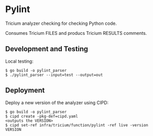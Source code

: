 # Pylint

Tricium analyzer checking for checking Python code.

Consumes Tricium FILES and producs Tricium RESULTS comments.

## Development and Testing

Local testing:

```
$ go build -o pylint_parser
$ ./pylint_parser --input=test --output=out
```

## Deployment

Deploy a new version of the analyzer using CIPD:

```
$ go build -o pylint_parser
$ cipd create -pkg-def=cipd.yaml
<outputs the VERSION>
$ cipd set-ref infra/tricium/function/pylint -ref live -version VERSION
```
